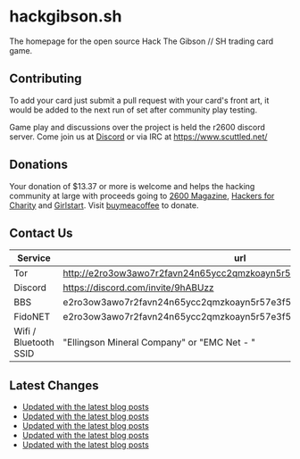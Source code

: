 # hackgibson.sh
The homepage for the open source Hack The Gibson // SH trading card game.


## Contributing

To add your card just submit a pull request with your card's front art, it would be added to the next run of set after community play testing.

Game play and discussions over the project is held the r2600 discord server. Come join us at [Discord](https://discord.com/invite/9hABUzz) or via IRC at https://www.scuttled.net/


## Donations

Your donation of $13.37 or more is welcome and helps the hacking community at large with proceeds going to [2600 Magazine](https://2600.com/), [Hackers for Charity](https://hackersforcharity.org) and [Girlstart](https://girlstart.org).  Visit [buymeacoffee](https://www.buymeacoffee.com/hackgibson.sh) to donate.


## Contact Us

Service | url
-|-
Tor | http://e2ro3ow3awo7r2favn24n65ycc2qmzkoayn5r57e3f56nvjwdcgg32ad.onion
Discord | https://discord.com/invite/9hABUzz
BBS | e2ro3ow3awo7r2favn24n65ycc2qmzkoayn5r57e3f56nvjwdcgg32ad.onion:23
FidoNET | e2ro3ow3awo7r2favn24n65ycc2qmzkoayn5r57e3f56nvjwdcgg32ad.onion:24554
Wifi / Bluetooth SSID | "Ellingson Mineral Company" or "EMC Net - <fidonet address>"

## Latest Changes
<!-- BLOG-POST-LIST:START -->
- [Updated with the latest blog posts](https://github.com/DFW2600/hackgibson.sh/commit/d3ef3dbf5f7ee3f366a0c0acda48d6bfe3f83e80)
- [Updated with the latest blog posts](https://github.com/DFW2600/hackgibson.sh/commit/8a5c8edbce0131408300122391518ea2933a68f6)
- [Updated with the latest blog posts](https://github.com/DFW2600/hackgibson.sh/commit/532bf8a0331a9deff5968f4c802918f40baa279b)
- [Updated with the latest blog posts](https://github.com/DFW2600/hackgibson.sh/commit/13ff41a458408b9773b699c0b20be0358cea2864)
- [Updated with the latest blog posts](https://github.com/DFW2600/hackgibson.sh/commit/e991c4e9a3f4bfa5813674dd3dd3bf742fec9c59)
<!-- BLOG-POST-LIST:END -->
